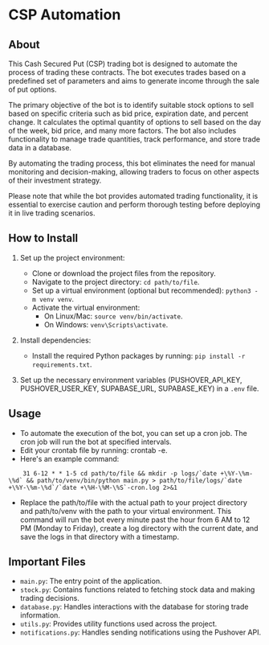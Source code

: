 # CSP Automation

## About
This Cash Secured Put (CSP) trading bot is designed to automate the process of trading these contracts. The bot executes trades based on a predefined set of parameters and aims to generate income through the sale of put options.

The primary objective of the bot is to identify suitable stock options to sell based on specific criteria such as bid price, expiration date, and percent change. It calculates the optimal quantity of options to sell based on the day of the week, bid price, and many more factors. The bot also includes functionality to manage trade quantities, track performance, and store trade data in a database.

By automating the trading process, this bot eliminates the need for manual monitoring and decision-making, allowing traders to focus on other aspects of their investment strategy.

Please note that while the bot provides automated trading functionality, it is essential to exercise caution and perform thorough testing before deploying it in live trading scenarios.

## How to Install
1. Set up the project environment:
   - Clone or download the project files from the repository.
   - Navigate to the project directory: `cd path/to/file`.
   - Set up a virtual environment (optional but recommended): `python3 -m venv venv`.
   - Activate the virtual environment:
     - On Linux/Mac: `source venv/bin/activate`.
     - On Windows: `venv\Scripts\activate`.

2. Install dependencies:
   - Install the required Python packages by running: `pip install -r requirements.txt`.
3. Set up the necessary environment variables (PUSHOVER_API_KEY, PUSHOVER_USER_KEY, SUPABASE_URL, SUPABASE_KEY) in a `.env` file.

## Usage
* To automate the execution of the bot, you can set up a cron job. The cron job will run the bot at specified intervals. 
* Edit your crontab file by running: crontab -e.
* Here's an example command:

```
    31 6-12 * * 1-5 cd path/to/file && mkdir -p logs/`date +\%Y-\%m-\%d` && path/to/venv/bin/python main.py > path/to/file/logs/`date +\%Y-\%m-\%d`/`date +\%H-\%M-\%S`-cron.log 2>&1
```

* Replace the path/to/file with the actual path to your project directory and path/to/venv with the path to your virtual environment. This command will run the bot every minute past the hour from 6 AM to 12 PM (Monday to Friday), create a log directory with the current date, and save the logs in that directory with a timestamp.



## Important Files
- `main.py`: The entry point of the application.
- `stock.py`: Contains functions related to fetching stock data and making trading decisions.
- `database.py`: Handles interactions with the database for storing trade information.
- `utils.py`: Provides utility functions used across the project.
- `notifications.py`: Handles sending notifications using the Pushover API.
